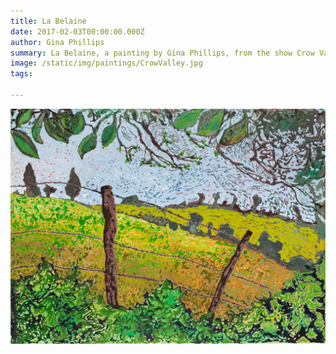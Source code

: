```yaml
---
title: La Belaine
date: 2017-02-03T00:00:00.000Z
author: Gina Phillips
summary: La Belaine, a painting by Gina Phillips, from the show Crow Valley at Jonathan Ferrara Gallery, 2018.)
image: /static/img/paintings/CrowValley.jpg
tags:

---
```


![La Belaine, a painting by Gina Phillips, from the show Crow Valley at Jonathan Ferrara Gallery, 2018.](/static/img/paintings/LaBelaine.jpg "La Belaine, a painting by Gina Phillips, from the show Crow Valley at Jonathan Ferrara Gallery, 2018.")